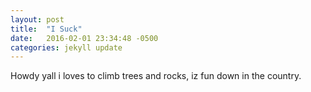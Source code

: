 ```yaml
---
layout: post
title:  "I Suck"
date:   2016-02-01 23:34:48 -0500
categories: jekyll update
---
```


Howdy yall i loves to climb trees and rocks, iz fun down in the country.
